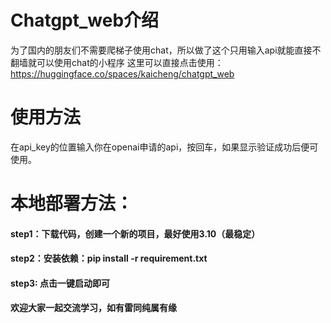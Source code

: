 # Chatgpt_web介绍
为了国内的朋友们不需要爬梯子使用chat，所以做了这个只用输入api就能直接不翻墙就可以使用chat的小程序
这里可以直接点击使用：https://huggingface.co/spaces/kaicheng/chatgpt_web

# 使用方法
在api_key的位置输入你在openai申请的api，按回车，如果显示验证成功后便可使用。

# 本地部署方法：
#### step1：下载代码，创建一个新的项目，最好使用3.10（最稳定）
#### step2：安装依赖：pip install -r requirement.txt
#### step3: 点击一键启动即可
#### 欢迎大家一起交流学习，如有雷同纯属有缘



